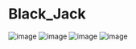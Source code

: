 # Black_Jack

<img>![image](https://github.com/Eduardo-Alves-de-Sousa/Black_Jack/assets/55249802/b7ed4851-b95e-4dcb-b977-ec2f3d38a328)
</img> <img>![image](https://github.com/Eduardo-Alves-de-Sousa/Black_Jack/assets/55249802/67227eb0-e208-426e-962b-f4c47f4d74d5)
</img> <img>![image](https://github.com/Eduardo-Alves-de-Sousa/Black_Jack/assets/55249802/d314e763-49cf-4439-8e38-dafeeec1bc2d)
</img> <img>![image](https://github.com/Eduardo-Alves-de-Sousa/Black_Jack/assets/55249802/12f08334-977c-454f-b2c8-19365345213f)

</img> <img></img>
